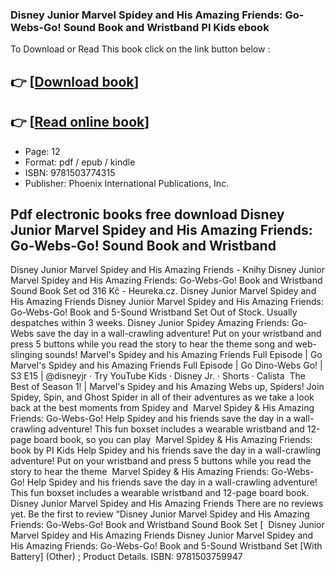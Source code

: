 ### Disney Junior Marvel Spidey and His Amazing Friends: Go-Webs-Go! Sound Book and Wristband PI Kids ebook

To Download or Read This book click on the link button below :

## 👉  [**[Download book](http://get-pdfs.com/download.php?group=book&from=github.com&id=721287&lnk=1081 "Download book")**]

## 👉  [**[Read online book](http://get-pdfs.com/download.php?group=book&from=github.com&id=721287&lnk=1081 "Read online book")**]


* Page: 12
* Format: pdf / epub / kindle
* ISBN: 9781503774315
* Publisher: Phoenix International Publications, Inc.



## Pdf electronic books free download Disney Junior Marvel Spidey and His Amazing Friends: Go-Webs-Go! Sound Book and Wristband



 Disney Junior Marvel Spidey and His Amazing Friends - Knihy Disney Junior Marvel Spidey and His Amazing Friends: Go-Webs-Go! Book and Wristband Sound Book Set od 316 Kč - Heureka.cz.
 Disney Junior Marvel Spidey and His Amazing Friends Disney Junior Marvel Spidey and His Amazing Friends: Go-Webs-Go! Book and 5-Sound Wristband Set Out of Stock. Usually despatches within 3 weeks.
 Disney Junior Spidey Amazing Friends: Go-Webs save the day in a wall-crawling adventure! Put on your wristband and press 5 buttons while you read the story to hear the theme song and web-slinging sounds!
 Marvel&#039;s Spidey and his Amazing Friends Full Episode | Go Marvel&#039;s Spidey and his Amazing Friends Full Episode | Go Dino-Webs Go! | S3 E15 | ‪@disneyjr‬ · Try YouTube Kids · Disney Jr. · Shorts · Calista 
 The Best of Season 1! | Marvel&#039;s Spidey and his Amazing Webs up, Spiders! Join Spidey, Spin, and Ghost Spider in all of their adventures as we take a look back at the best moments from Spidey and 
 Marvel Spidey &amp; His Amazing Friends: Go-Webs-Go! Help Spidey and his friends save the day in a wall-crawling adventure! This fun boxset includes a wearable wristband and 12-page board book, so you can play 
 Marvel Spidey &amp; His Amazing Friends: book by PI Kids Help Spidey and his friends save the day in a wall-crawling adventure! Put on your wristband and press 5 buttons while you read the story to hear the theme 
 Marvel Spidey &amp; His Amazing Friends: Go-Webs-Go! Help Spidey and his friends save the day in a wall-crawling adventure! This fun boxset includes a wearable wristband and 12-page board book.
 Disney Junior Marvel Spidey and His Amazing Friends There are no reviews yet. Be the first to review “Disney Junior Marvel Spidey and His Amazing Friends: Go-Webs-Go! Book and Wristband Sound Book Set [ 
 Disney Junior Marvel Spidey and His Amazing Friends Disney Junior Marvel Spidey and His Amazing Friends: Go-Webs-Go! Book and 5-Sound Wristband Set [With Battery] (Other) ; Product Details. ISBN: 9781503759947





